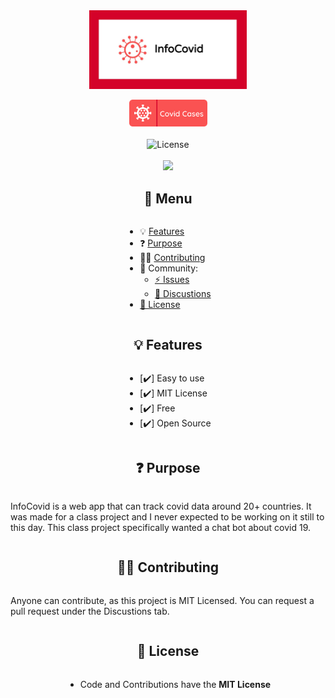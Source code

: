 <div style="display:flex;align-items:center;flex-direction:column">
<img src="/src/assets/infoCovidRepoCard.jpg" style ="width:50%;">
<br />
<a href = "https://abhirath.net"><img src = "/src/assets/coro.svg" style ="width:125px;"></a>
<br />
<img src="https://img.shields.io/badge/License-MIT-%23D40229" alt="License">
<br />
  <a href="https://visitor-badge.glitch.me/#docs"><img src="https://visitor-badge.glitch.me/badge?page_id=TalkativeDiv/InfoCovid"></a>

## 📎 Menu

- 💡 [Features](#features)
- ❓ [Purpose](#purpose)
- 👨‍💻 [Contributing](#contributing)
- 🍻 Community:
  - [⚡ Issues](https://github.com/TalkativeDiv/random-number/issues)
  - [💬 Discustions](https://github.com/TalkativeDiv/random-number/discussions)
- [💫 License](#license)

## 💡 Features

- [✔️] Easy to use
- [✔️] MIT License
- [✔️] Free
- [✔️] Open Source

## ❓ Purpose

InfoCovid is a web app that can track covid data around 20+ countries. It was made for a class project and I never expected to be working on it still to this day. This class project specifically wanted a chat bot about covid 19.
## 👨‍💻 Contributing

Anyone can contribute, as this project is MIT Licensed. You can request a pull request under the Discustions tab.

## 💫 License

- Code and Contributions have the **MIT License**


